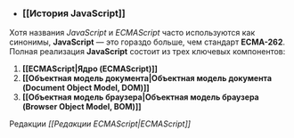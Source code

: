 - ### [[История JavaScript]]

Хотя названия *JavaScript* и *ECMAScript* часто используются как синонимы, **JavaScript** — это гораздо больше, чем стандарт **ECMA-262**. Полная реализация **JavaScript** состоит из трех ключевых компонентов:

1. **[[ECMAScript|Ядро (ECMAScript)]]**
2. **[[Объектная модель документа|Объектная модель документа (Document Object Model, DOM)]]**
3. **[[Объектная модель браузера|Объектная модель браузера (Browser Object Model, BOM)]]**

Редакции *[[Редакции ECMAScript|ECMAScript]]* 